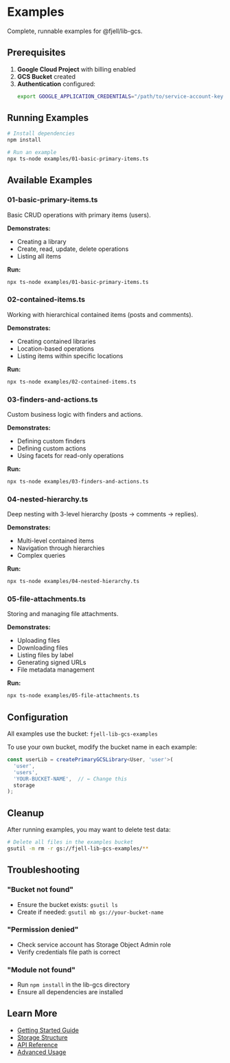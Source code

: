 # Examples

Complete, runnable examples for @fjell/lib-gcs.

## Prerequisites

1. **Google Cloud Project** with billing enabled
2. **GCS Bucket** created
3. **Authentication** configured:
   ```bash
   export GOOGLE_APPLICATION_CREDENTIALS="/path/to/service-account-key.json"
   ```

## Running Examples

```bash
# Install dependencies
npm install

# Run an example
npx ts-node examples/01-basic-primary-items.ts
```

## Available Examples

### 01-basic-primary-items.ts
Basic CRUD operations with primary items (users).

**Demonstrates:**
- Creating a library
- Create, read, update, delete operations
- Listing all items

**Run:**
```bash
npx ts-node examples/01-basic-primary-items.ts
```

### 02-contained-items.ts
Working with hierarchical contained items (posts and comments).

**Demonstrates:**
- Creating contained libraries
- Location-based operations
- Listing items within specific locations

**Run:**
```bash
npx ts-node examples/02-contained-items.ts
```

### 03-finders-and-actions.ts
Custom business logic with finders and actions.

**Demonstrates:**
- Defining custom finders
- Defining custom actions
- Using facets for read-only operations

**Run:**
```bash
npx ts-node examples/03-finders-and-actions.ts
```

### 04-nested-hierarchy.ts
Deep nesting with 3-level hierarchy (posts → comments → replies).

**Demonstrates:**
- Multi-level contained items
- Navigation through hierarchies
- Complex queries

**Run:**
```bash
npx ts-node examples/04-nested-hierarchy.ts
```

### 05-file-attachments.ts
Storing and managing file attachments.

**Demonstrates:**
- Uploading files
- Downloading files
- Listing files by label
- Generating signed URLs
- File metadata management

**Run:**
```bash
npx ts-node examples/05-file-attachments.ts
```

## Configuration

All examples use the bucket: `fjell-lib-gcs-examples`

To use your own bucket, modify the bucket name in each example:

```typescript
const userLib = createPrimaryGCSLibrary<User, 'user'>(
  'user',
  'users',
  'YOUR-BUCKET-NAME',  // ← Change this
  storage
);
```

## Cleanup

After running examples, you may want to delete test data:

```bash
# Delete all files in the examples bucket
gsutil -m rm -r gs://fjell-lib-gcs-examples/**
```

## Troubleshooting

### "Bucket not found"
- Ensure the bucket exists: `gsutil ls`
- Create if needed: `gsutil mb gs://your-bucket-name`

### "Permission denied"
- Check service account has Storage Object Admin role
- Verify credentials file path is correct

### "Module not found"
- Run `npm install` in the lib-gcs directory
- Ensure all dependencies are installed

## Learn More

- [Getting Started Guide](../docs/GETTING_STARTED.md)
- [Storage Structure](../docs/STORAGE_STRUCTURE.md)
- [API Reference](../docs/API.md)
- [Advanced Usage](../docs/ADVANCED.md)

